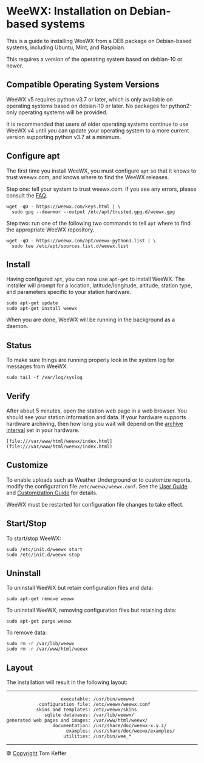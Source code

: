 # WeeWX: Installation on Debian-based systems 

This is a guide to installing WeeWX from a DEB package on Debian-based systems, including Ubuntu, Mint, and Raspbian.

This requires a version of the operating system based on debian-10 or newer.

## Compatible Operating System Versions
WeeWX v5 requires python v3.7 or later, which is only available on operating systems based on debian-10 or later. No packages for python2-only operating systems will be provided.

It is recommended that users of older operating systems continue to use WeeWX v4 until you can update your operating system to a more current version supporting python v3.7 at a minimum.


## Configure apt

The first time you install WeeWX, you must configure ```apt``` so that it knows to trust weewx.com, and knows where to find the WeeWX releases.

Step one: tell your system to trust weewx.com. If you see any errors, please consult the [FAQ](https://github.com/weewx/weewx/wiki/faq-apt-key-problems).

```
wget -qO - https://weewx.com/keys.html | \
  sudo gpg --dearmor --output /etc/apt/trusted.gpg.d/weewx.gpg
```

Step two: run one of the following two commands to tell `apt` where to find the appropriate WeeWX repository.

```
wget -qO - https://weewx.com/apt/weewx-python3.list | \
  sudo tee /etc/apt/sources.list.d/weewx.list
```


## Install

Having configured `apt`, you can now use `apt-get` to install WeeWX. The installer will prompt for a location, latitude/longitude, altitude, station type, and parameters specific to your station hardware.

```
sudo apt-get update
sudo apt-get install weewx
```

When you are done, WeeWX will be running in the background as a daemon.

## Status

To make sure things are running properly look in the system log for messages from WeeWX.

```
sudo tail -f /var/log/syslog
```

## Verify

After about 5 minutes, open the station web page in a web browser. You should see your station information and data. If your hardware supports hardware archiving, then how long you wait will depend on the [archive interval](usersguide.htm#archive_interval) set in your hardware.

```
[file:///var/www/html/weewx/index.html](file:///var/www/html/weewx/index.html)
```

## Customize

To enable uploads such as Weather Underground or to customize reports, modify the configuration file `/etc/weewx/weewx.conf`. See the [User Guide](usersguide.htm) and [Customization Guide](customizing.htm) for details.

WeeWX must be restarted for configuration file changes to take effect.

## Start/Stop

To start/stop WeeWX:

```
sudo /etc/init.d/weewx start
sudo /etc/init.d/weewx stop
```

## Uninstall

To uninstall WeeWX but retain configuration files and data:

```
sudo apt-get remove weewx
```

To uninstall WeeWX, removing configuration files but retaining data:

```
sudo apt-get purge weewx
```

To remove data:

```
sudo rm -r /var/lib/weewx
sudo rm -r /var/www/html/weewx
```

## Layout

The installation will result in the following layout:

  --------------------------------- --------------------------------
                        executable: /usr/bin/weewxd
                configuration file: /etc/weewx/weewx.conf
               skins and templates: /etc/weewx/skins
                  sqlite databases: /var/lib/weewx/
    generated web pages and images: /var/www/html/weewx/
                     documentation: /usr/share/doc/weewx-x.y.z/
                          examples: /usr/share/doc/weewx/examples/
                         utilities: /usr/bin/wee_*
  --------------------------------- --------------------------------

© [Copyright](copyright/) Tom Keffer

